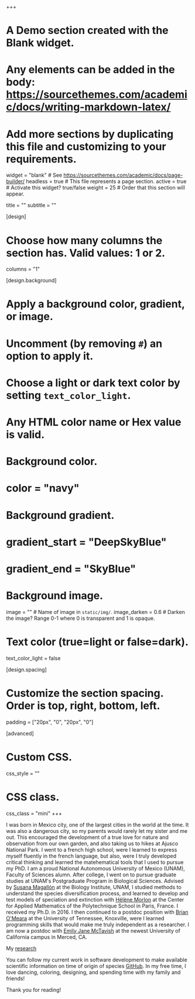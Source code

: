 +++
# A Demo section created with the Blank widget.
# Any elements can be added in the body: https://sourcethemes.com/academic/docs/writing-markdown-latex/
# Add more sections by duplicating this file and customizing to your requirements.

widget = "blank"  # See https://sourcethemes.com/academic/docs/page-builder/
headless = true  # This file represents a page section.
active = true # Activate this widget? true/false
weight = 25  # Order that this section will appear.

title = ""
subtitle = ""

[design]
  # Choose how many columns the section has. Valid values: 1 or 2.
  columns = "1"

[design.background]
  # Apply a background color, gradient, or image.
  #   Uncomment (by removing `#`) an option to apply it.
  #   Choose a light or dark text color by setting `text_color_light`.
  #   Any HTML color name or Hex value is valid.

  # Background color.
  # color = "navy"
  
  # Background gradient.
  # gradient_start = "DeepSkyBlue"
  # gradient_end = "SkyBlue"
  
  # Background image.
  image = ""  # Name of image in `static/img/`.
  image_darken = 0.6  # Darken the image? Range 0-1 where 0 is transparent and 1 is opaque.

  # Text color (true=light or false=dark).
  text_color_light = false

[design.spacing]
  # Customize the section spacing. Order is top, right, bottom, left.
  padding = ["20px", "0", "20px", "0"]

[advanced]
 # Custom CSS. 
 css_style = ""
 
 # CSS class.
 css_class = "mini"
+++

I was born in Mexico city, one of the largest cities in the world at the time. It was also a dangerous city, so my parents would rarely let my sister and me out. This encouraged the development of a true love for nature and observation from our own garden, and also taking us to hikes at Ajusco National Park. I went to a french high school, were I learned to express myself fluently in the french language, but also, were I truly developed critical thinking and learned the matehematical tools that I used to pursue my PhD. I am a proud National Autonomous University of Mexico (UNAM), Faculty of Sciences alumn. After college, I went on to pursue graduate studies at UNAM's Postgraduate Program in Biological Sciences. Advised by [Susana Magallón](http://www.ib.unam.mx/directorio/101) at the Biology Institute, UNAM, I studied methods to understand the species diversification process, and learned to develop and test models of speciation and extinction with [Hélène Morlon](http://www.phyloeco.biologie.ens.fr/) at the Center for Applied Mathematics of the Polytechnique School in Paris, France. I received my Ph.D. in 2016. I then continued to a postdoc position with [Brian O'Meara](http://brianomeara.info/) at the University of Tennessee, Knoxville, were I learned programming skills that would make me truly independent as a researcher. I am now a postdoc with [Emily Jane McTavish](https://www.rstudio.com/) at the newest University of California campus in Merced, CA.

<!--
<img src="maps.jpg" class="center-block" alt="OHSU Research Week Poster" style="width:60%;height:60%;">
-->


My [research](https://profiles.impactstory.org/u/0000-0001-7668-2528) <!--focus on health-related applications of Natural Language Processing-based methods, and was funded by the National Institutes of Health, the Oregon Clinical and Translational Research Institute, and Autism Speaks. I have written numerous scientific [publications](/publication) on autism and neurodevelopmental disorders and have presented my research at over 25 international conferences.-->

<!--
<img src="students.jpg" class="center-block" alt="OHSU Research Week Poster" style="width:60%;height:60%;">
-->

<!--While at OHSU, I became an avid user of the statistical programming language R, both in the lab as a Principal Investigator and in the classroom as a professor. I developed a passion for programming and education, and during my tenure at OHSU I developed and taught multiple graduate-level [data science courses](/categories/course/) and [workshops](/categories/workshop/). I also trained the [Office of Research Impact at the Oregon Clinical & Translational Research Institute](https://www.ohsu.edu/xd/research/centers-institutes/octri/) to use R, and consulted with the University of Oregon College of Education on the development of a [graduate data science specialization track](https://education.uoregon.edu/). I received an [Excellence in Education award](https://www.ohsu.edu/school-of-medicine/honors-and-awards-ceremony-2018-school-medicine) from OHSU in 2018.-->

You can follow my current work in software development to make available scientific information on time of origin of species [GitHub](https://github.com/LunaSare). In my free time, I love dancing, coloring, designing, and spending time with my family and friends!

Thank you for reading!


